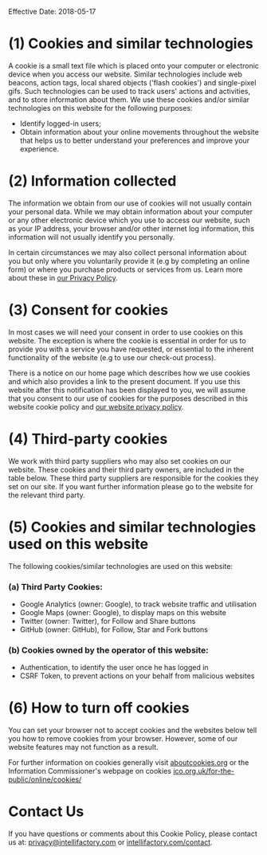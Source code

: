 
Effective Date: 2018-05-17

# (1) Cookies and similar technologies

A cookie is a small text file which is placed onto your computer or electronic device when you access our website. Similar technologies include web beacons, action tags, local shared objects ('flash cookies') and single-pixel gifs. Such technologies can be used to track users' actions and activities, and to store information about them. We use these cookies and/or similar technologies on this website for the following purposes:

* Identify logged-in users;
* Obtain information about your online movements throughout the website that helps us to better understand your preferences and improve your experience.

# (2) Information collected

The information we obtain from our use of cookies will not usually contain your personal data. While we may obtain information about your computer or any other electronic device which you use to access our website, such as your IP address, your browser and/or other internet log information, this information will not usually identify you personally.

In certain circumstances we may also collect personal information about you but only where you voluntarily provide it (e.g by completing an online form) or where you purchase products or services from us. Learn more about these in [our Privacy Policy](/privacy-policy).

# (3) Consent for cookies

In most cases we will need your consent in order to use cookies on this website. The exception is where the cookie is essential in order for us to provide you with a service you have requested, or essential to the inherent functionality of the website (e.g to use our check-out process).

There is a notice on our home page which describes how we use cookies and which also provides a link to the present document. If you use this website after this notification has been displayed to you, we will assume that you consent to our use of cookies for the purposes described in this website cookie policy and [our website privacy policy](/privacy-policy).

# (4) Third-party cookies

We work with third party suppliers who may also set cookies on our website. These cookies and their third party owners, are included in the table below. These third party suppliers are responsible for the cookies they set on our site. If you want further information please go to the website for the relevant third party.

# (5) Cookies and similar technologies used on this website

The following cookies/similar technologies are used on this website:

### (a) Third Party Cookies:

* Google Analytics (owner: Google), to track website traffic and utilisation
* Google Maps (owner: Google), to display maps on this website
* Twitter (owner: Twitter), for Follow and Share buttons
* GitHub (owner: GitHub), for Follow, Star and Fork buttons

### (b) Cookies owned by the operator of this website:

* Authentication, to identify the user once he has logged in
* CSRF Token, to prevent actions on your behalf from malicious websites

# (6) How to turn off cookies

You can set your browser not to accept cookies and the websites below tell you how to remove cookies from your browser. However, some of our website features may not function as a result.

For further information on cookies generally visit [aboutcookies.org](https://www.aboutcookies.org) or the Information Commissioner's webpage on cookies [ico.org.uk/for-the-public/online/cookies/](https://ico.org.uk/for-the-public/online/cookies/)

# Contact Us

If you have questions or comments about this Cookie Policy, please contact us at: [privacy@intellifactory.com](mailto:privacy@intellifactory.com) or [intellifactory.com/contact](http://intellifactory.com/contact).
